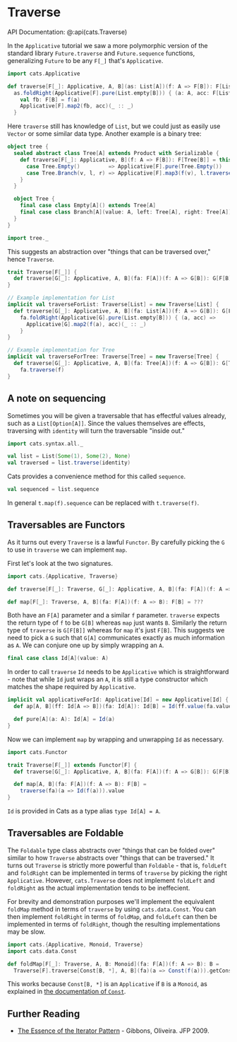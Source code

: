 # Traverse

API Documentation: @:api(cats.Traverse)

In the `Applicative` tutorial we saw a more polymorphic version of the standard library
`Future.traverse` and `Future.sequence` functions, generalizing `Future` to be any
`F[_]` that's `Applicative`.

```scala mdoc:silent
import cats.Applicative

def traverse[F[_]: Applicative, A, B](as: List[A])(f: A => F[B]): F[List[B]] =
  as.foldRight(Applicative[F].pure(List.empty[B])) { (a: A, acc: F[List[B]]) =>
    val fb: F[B] = f(a)
    Applicative[F].map2(fb, acc)(_ :: _)
  }
```

Here `traverse` still has knowledge of `List`, but we could just as easily use
`Vector` or some similar data type. Another example is a binary tree:

```scala mdoc:silent
object tree {
  sealed abstract class Tree[A] extends Product with Serializable {
    def traverse[F[_]: Applicative, B](f: A => F[B]): F[Tree[B]] = this match {
      case Tree.Empty()         => Applicative[F].pure(Tree.Empty())
      case Tree.Branch(v, l, r) => Applicative[F].map3(f(v), l.traverse(f), r.traverse(f))(Tree.Branch(_, _, _))
    }
  }

  object Tree {
    final case class Empty[A]() extends Tree[A]
    final case class Branch[A](value: A, left: Tree[A], right: Tree[A]) extends Tree[A]
  }
}

import tree._
```

This suggests an abstraction over "things that can be traversed over," hence `Traverse`.

```scala mdoc:silent
trait Traverse[F[_]] {
  def traverse[G[_]: Applicative, A, B](fa: F[A])(f: A => G[B]): G[F[B]]
}

// Example implementation for List
implicit val traverseForList: Traverse[List] = new Traverse[List] {
  def traverse[G[_]: Applicative, A, B](fa: List[A])(f: A => G[B]): G[List[B]] =
    fa.foldRight(Applicative[G].pure(List.empty[B])) { (a, acc) =>
      Applicative[G].map2(f(a), acc)(_ :: _)
    }
}

// Example implementation for Tree
implicit val traverseForTree: Traverse[Tree] = new Traverse[Tree] {
  def traverse[G[_]: Applicative, A, B](fa: Tree[A])(f: A => G[B]): G[Tree[B]] =
    fa.traverse(f)
}
```

## A note on sequencing

Sometimes you will be given a traversable that has effectful values already, such as
a `List[Option[A]]`. Since the values themselves are effects, traversing with `identity`
will turn the traversable "inside out."

```scala mdoc:reset:silent
import cats.syntax.all._
```

```scala mdoc
val list = List(Some(1), Some(2), None)
val traversed = list.traverse(identity)
```

Cats provides a convenience method for this called `sequence`.

```scala mdoc
val sequenced = list.sequence
```

In general `t.map(f).sequence` can be replaced with `t.traverse(f)`.

## Traversables are Functors

As it turns out every `Traverse` is a lawful `Functor`. By carefully picking the `G` to
use in `traverse` we can implement `map`.

First let's look at the two signatures.

```scala mdoc:silent
import cats.{Applicative, Traverse}

def traverse[F[_]: Traverse, G[_]: Applicative, A, B](fa: F[A])(f: A => G[B]): G[F[B]] = ???

def map[F[_]: Traverse, A, B](fa: F[A])(f: A => B): F[B] = ???
```

Both have an `F[A]` parameter and a similar `f` parameter. `traverse` expects the return type
of `f` to be `G[B]` whereas `map` just wants `B`. Similarly the return type of `traverse` is
`G[F[B]]` whereas for `map` it's just `F[B]`. This suggests we need to pick a `G` such that
`G[A]` communicates exactly as much information as `A`. We can conjure one up by simply wrapping
an `A`.

```scala mdoc:silent
final case class Id[A](value: A)
```

In order to call `traverse` `Id` needs to be `Applicative` which is straightforward - note that while
`Id` just wraps an `A`, it is still a type constructor which matches the shape required by `Applicative`.

```scala mdoc:silent
implicit val applicativeForId: Applicative[Id] = new Applicative[Id] {
  def ap[A, B](ff: Id[A => B])(fa: Id[A]): Id[B] = Id(ff.value(fa.value))

  def pure[A](a: A): Id[A] = Id(a)
}
```

Now we can implement `map` by wrapping and unwrapping `Id` as necessary.

```scala mdoc:silent
import cats.Functor

trait Traverse[F[_]] extends Functor[F] {
  def traverse[G[_]: Applicative, A, B](fa: F[A])(f: A => G[B]): G[F[B]]

  def map[A, B](fa: F[A])(f: A => B): F[B] =
    traverse(fa)(a => Id(f(a))).value
}
```

`Id` is provided in Cats as a type alias `type Id[A] = A`.

## Traversables are Foldable

The `Foldable` type class abstracts over "things that can be folded over" similar to how
`Traverse` abstracts over "things that can be traversed." It turns out `Traverse` is strictly
more powerful than `Foldable` - that is, `foldLeft` and `foldRight` can be implemented
in terms of `traverse` by picking the right `Applicative`. However, `cats.Traverse` does not
implement `foldLeft` and `foldRight` as the actual implementation tends to be ineffecient.

For brevity and demonstration purposes we'll implement the equivalent `foldMap` method in terms
of `traverse` by using `cats.data.Const`. You can then implement `foldRight` in terms of `foldMap`,
and `foldLeft` can then be implemented in terms of `foldRight`, though the resulting implementations
may be slow.

```scala mdoc:reset:silent
import cats.{Applicative, Monoid, Traverse}
import cats.data.Const

def foldMap[F[_]: Traverse, A, B: Monoid](fa: F[A])(f: A => B): B =
  Traverse[F].traverse[Const[B, *], A, B](fa)(a => Const(f(a))).getConst
```

This works because `Const[B, *]` is an `Applicative` if `B` is a `Monoid`, as explained in [the documentation of `Const`](../datatypes/const.md#example-2-traverse).

## Further Reading

* [The Essence of the Iterator Pattern][iterator] - Gibbons, Oliveira. JFP 2009.

[iterator]: https://www.cs.ox.ac.uk/jeremy.gibbons/publications/iterator.pdf "The Essence of the Iterator Pattern"
